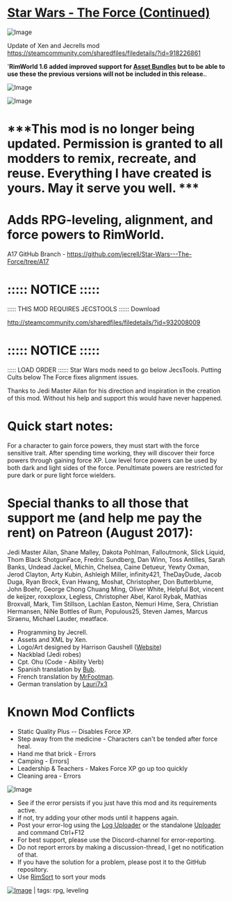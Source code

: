 # [Star Wars - The Force (Continued)](https://steamcommunity.com/sharedfiles/filedetails/?id=3539405590)

![Image](https://i.imgur.com/buuPQel.png)

Update of Xen and Jecrells mod https://steamcommunity.com/sharedfiles/filedetails/?id=918226861

'**RimWorld 1.6 added improved support for [Asset Bundles](https://github.com/emipa606/AssetBuilder/blob/main/README.md) but to be able to use these the previous versions will not be included in this release.**.

![Image](https://i.imgur.com/pufA0kM.png)
	
![Image](https://i.imgur.com/Z4GOv8H.png)

# ***This mod is no longer being updated. Permission is granted to all modders to remix, recreate, and reuse. Everything I have created is yours. May it serve you well. ***


# Adds RPG-leveling, alignment, and force powers to RimWorld.


A17 GitHub Branch - https://github.com/jecrell/Star-Wars---The-Force/tree/A17

# ::::: NOTICE :::::
::::: THIS MOD REQUIRES JECSTOOLS ::::::
Download

http://steamcommunity.com/sharedfiles/filedetails/?id=932008009


# ::::: NOTICE :::::
::::: LOAD ORDER ::::::
Star Wars mods need to go below JecsTools. 
Putting Cults below The Force fixes alignment issues.


Thanks to Jedi Master Ailan for his direction and inspiration in the creation of this mod. Without his help and support this would have never happened.

# Quick start notes:

For a character to gain force powers, they must start with the force sensitive trait. After spending time working, they will discover their force powers through gaining force XP. Low level force powers can be used by both dark and light sides of the force. Penultimate powers are restricted for pure dark or pure light force wielders.
	
# Special thanks to all those that support me (and help me pay the rent) on Patreon (August 2017):

Jedi Master Ailan, Shane Malley, Dakota Pohlman, Falloutmonk, Slick Liquid, Thom Black ShotgunFace, Fredric Sundberg, Dan Winn, Toss Antilles, Sarah Banks, Undead Jackel, Michin, Chelsea, Caine Detueur, Yewty Oxman, Jerod Clayton, Arty Kubin, Ashleigh Miller, infinity421, TheDayDude, Jacob Duga, Ryan Brock, Evan Hwang, Moshat, Christopher, Don Butterblume, John Boehr, George Chong Chuang Ming, Oliver White, Helpful Bot, vincent de keijzer, roxxploxx, Legless, Christopher Abel, Karol Rybak, Mathias Broxvall, Mark, Tim Stillson, Lachlan Easton, Nemuri Hime, Sera, Christian Hermansen, NiNe Bottles of Rum, Populous25, Steven James, Marcus Siraenu, Michael Lauder, meatface.



- Programming by Jecrell.
- Assets and XML by Xen.
- Logo/Art designed by Harrison Gaushell ([Website](http://www.harrisongaushell.com))
- Nackblad (Jedi robes)
- Cpt. Ohu (Code - Ability Verb)
- Spanish translation by [Bub](http://steamcommunity.com/id/HUOAAAAAAAAAAH/).
- French translation by [MrFootman](http://steamcommunity.com/profiles/76561198015106010/).
- German translation by [Lauri7x3](http://steamcommunity.com/id/Lauri7x3/)



# Known Mod Conflicts



- Static Quality Plus -- Disables Force XP.
- Step away from the medicine - Characters can't be tended after force heal.
- Hand me that brick - Errors
- Camping - Errors]
- Leadership &amp; Teachers - Makes Force XP go up too quickly
- Cleaning area - Errors



![Image](https://i.imgur.com/PwoNOj4.png)



-  See if the error persists if you just have this mod and its requirements active.
-  If not, try adding your other mods until it happens again.
-  Post your error-log using the [Log Uploader](https://steamcommunity.com/sharedfiles/filedetails/?id=2873415404) or the standalone [Uploader](https://steamcommunity.com/sharedfiles/filedetails/?id=2873415404) and command Ctrl+F12
-  For best support, please use the Discord-channel for error-reporting.
-  Do not report errors by making a discussion-thread, I get no notification of that.
-  If you have the solution for a problem, please post it to the GitHub repository.
-  Use [RimSort](https://github.com/RimSort/RimSort/releases/latest) to sort your mods

 

[![Image](https://img.shields.io/github/v/release/emipa606/StarWarsTheForce?label=latest%20version&style=plastic&color=9f1111&labelColor=black)](https://steamcommunity.com/sharedfiles/filedetails/changelog/3539405590) | tags:  rpg,  leveling
